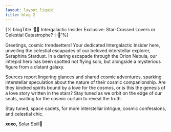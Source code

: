 ```yaml
---
layout: layout.liquid
title: blog 2
---
```


<div class="content">

{% blogTitle '🚀✨ Intergalactic Insider Exclusive: Star-Crossed Lovers or Celestial Catastrophe? ✨🚀'%}



Greetings, cosmic trendsetters! Your dedicated Intergalactic Insider here, unveiling the celestial escapades of our beloved interstellar explorer, Seraphina Stardust. In a daring escapade through the Orion Nebula, our intrepid hero has been spotted not flying solo, but alongside a mysterious figure from a distant galaxy.

Sources report lingering glances and shared cosmic adventures, sparking interstellar speculation about the nature of their cosmic companionship. Are they kindred spirits bound by a love for the cosmos, or is this the genesis of a love story written in the stars? Stay tuned as we orbit on the edge of our seats, waiting for the cosmic curtain to reveal the truth.

Stay tuned, space cadets, for more interstellar intrigue, cosmic confessions, and celestial chic.

**xoxo,**
Solar Spill💫

</div>
